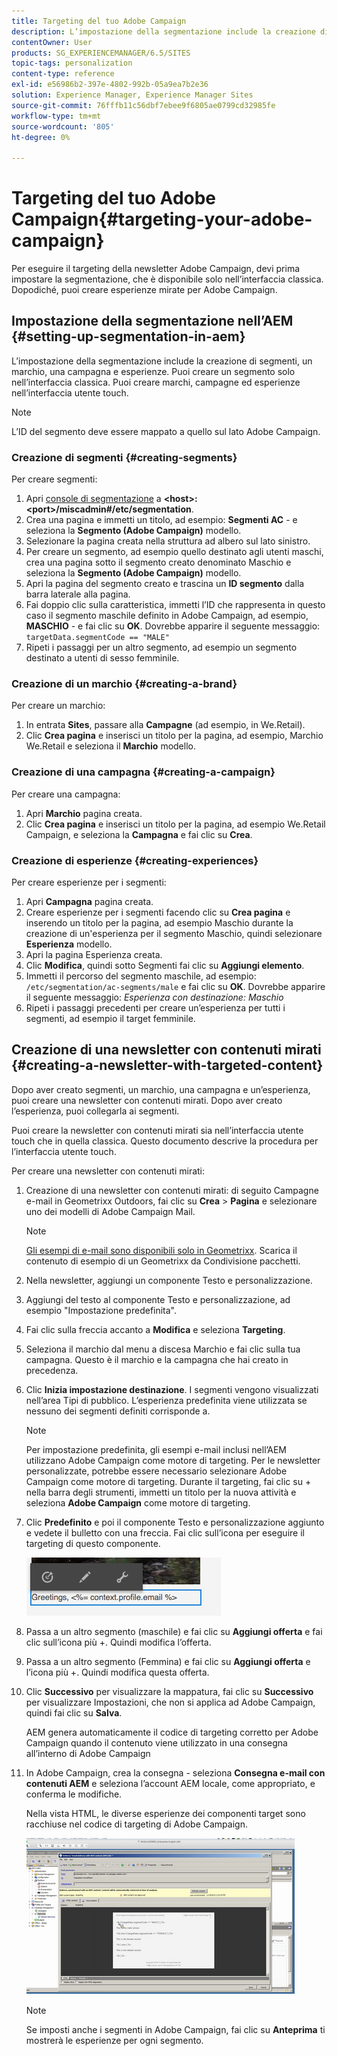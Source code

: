 ```yaml
---
title: Targeting del tuo Adobe Campaign
description: L’impostazione della segmentazione include la creazione di segmenti, un marchio, una campagna e esperienze.
contentOwner: User
products: SG_EXPERIENCEMANAGER/6.5/SITES
topic-tags: personalization
content-type: reference
exl-id: e56986b2-397e-4802-992b-05a9ea7b2e36
solution: Experience Manager, Experience Manager Sites
source-git-commit: 76fffb11c56dbf7ebee9f6805ae0799cd32985fe
workflow-type: tm+mt
source-wordcount: '805'
ht-degree: 0%

---
```


# Targeting del tuo Adobe Campaign{#targeting-your-adobe-campaign}

Per eseguire il targeting della newsletter Adobe Campaign, devi prima impostare la segmentazione, che è disponibile solo nell’interfaccia classica. Dopodiché, puoi creare esperienze mirate per Adobe Campaign.

## Impostazione della segmentazione nell’AEM {#setting-up-segmentation-in-aem}

L’impostazione della segmentazione include la creazione di segmenti, un marchio, una campagna e esperienze. Puoi creare un segmento solo nell’interfaccia classica. Puoi creare marchi, campagne ed esperienze nell’interfaccia utente touch.

>[!NOTE]
>
>L’ID del segmento deve essere mappato a quello sul lato Adobe Campaign.

### Creazione di segmenti {#creating-segments}

Per creare segmenti:

1. Apri [console di segmentazione](http://localhost:4502/miscadmin#/etc/segmentation) a **&lt;host>:&lt;port>/miscadmin#/etc/segmentation**.
1. Crea una pagina e immetti un titolo, ad esempio: **Segmenti AC** - e seleziona la **Segmento (Adobe Campaign)** modello.
1. Selezionare la pagina creata nella struttura ad albero sul lato sinistro.
1. Per creare un segmento, ad esempio quello destinato agli utenti maschi, crea una pagina sotto il segmento creato denominato Maschio e seleziona la **Segmento (Adobe Campaign)** modello.
1. Apri la pagina del segmento creato e trascina un **ID segmento** dalla barra laterale alla pagina.
1. Fai doppio clic sulla caratteristica, immetti l’ID che rappresenta in questo caso il segmento maschile definito in Adobe Campaign, ad esempio, **MASCHIO** - e fai clic su **OK**. Dovrebbe apparire il seguente messaggio: `targetData.segmentCode == "MALE"`
1. Ripeti i passaggi per un altro segmento, ad esempio un segmento destinato a utenti di sesso femminile.

### Creazione di un marchio {#creating-a-brand}

Per creare un marchio:

1. In entrata **Sites**, passare alla **Campagne** (ad esempio, in We.Retail).
1. Clic **Crea pagina** e inserisci un titolo per la pagina, ad esempio, Marchio We.Retail e seleziona il **Marchio** modello.

### Creazione di una campagna {#creating-a-campaign}

Per creare una campagna:

1. Apri **Marchio** pagina creata.
1. Clic **Crea pagina** e inserisci un titolo per la pagina, ad esempio We.Retail Campaign, e seleziona la **Campagna** e fai clic su **Crea**.

### Creazione di esperienze {#creating-experiences}

Per creare esperienze per i segmenti:

1. Apri **Campagna** pagina creata.
1. Creare esperienze per i segmenti facendo clic su **Crea pagina** e inserendo un titolo per la pagina, ad esempio Maschio durante la creazione di un&#39;esperienza per il segmento Maschio, quindi selezionare **Esperienza** modello.
1. Apri la pagina Esperienza creata.
1. Clic **Modifica**, quindi sotto Segmenti fai clic su **Aggiungi elemento**.
1. Immetti il percorso del segmento maschile, ad esempio: `/etc/segmentation/ac-segments/male` e fai clic su **OK**. Dovrebbe apparire il seguente messaggio: *Esperienza con destinazione: Maschio*
1. Ripeti i passaggi precedenti per creare un’esperienza per tutti i segmenti, ad esempio il target femminile.

## Creazione di una newsletter con contenuti mirati {#creating-a-newsletter-with-targeted-content}

Dopo aver creato segmenti, un marchio, una campagna e un’esperienza, puoi creare una newsletter con contenuti mirati. Dopo aver creato l’esperienza, puoi collegarla ai segmenti.

Puoi creare la newsletter con contenuti mirati sia nell’interfaccia utente touch che in quella classica. Questo documento descrive la procedura per l’interfaccia utente touch.

Per creare una newsletter con contenuti mirati:

1. Creazione di una newsletter con contenuti mirati: di seguito Campagne e-mail in Geometrixx Outdoors, fai clic su **Crea** > **Pagina** e selezionare uno dei modelli di Adobe Campaign Mail.

   >[!NOTE]
   >
   >[Gli esempi di e-mail sono disponibili solo in Geometrixx](/help/sites-developing/we-retail.md#weretail). Scarica il contenuto di esempio di un Geometrixx da Condivisione pacchetti.

1. Nella newsletter, aggiungi un componente Testo e personalizzazione.
1. Aggiungi del testo al componente Testo e personalizzazione, ad esempio &quot;Impostazione predefinita&quot;.
1. Fai clic sulla freccia accanto a **Modifica** e seleziona **Targeting**.
1. Seleziona il marchio dal menu a discesa Marchio e fai clic sulla tua campagna. Questo è il marchio e la campagna che hai creato in precedenza.
1. Clic **Inizia impostazione destinazione**. I segmenti vengono visualizzati nell’area Tipi di pubblico. L’esperienza predefinita viene utilizzata se nessuno dei segmenti definiti corrisponde a.

   >[!NOTE]
   >
   >Per impostazione predefinita, gli esempi e-mail inclusi nell’AEM utilizzano Adobe Campaign come motore di targeting. Per le newsletter personalizzate, potrebbe essere necessario selezionare Adobe Campaign come motore di targeting. Durante il targeting, fai clic su + nella barra degli strumenti, immetti un titolo per la nuova attività e seleziona **Adobe Campaign** come motore di targeting.

1. Clic **Predefinito** e poi il componente Testo e personalizzazione aggiunto e vedete il bulletto con una freccia. Fai clic sull’icona per eseguire il targeting di questo componente.

   ![chlimage_1-165](assets/chlimage_1-165.png)

1. Passa a un altro segmento (maschile) e fai clic su **Aggiungi offerta** e fai clic sull’icona più +. Quindi modifica l’offerta.
1. Passa a un altro segmento (Femmina) e fai clic su **Aggiungi offerta** e l’icona più +. Quindi modifica questa offerta.
1. Clic **Successivo** per visualizzare la mappatura, fai clic su **Successivo** per visualizzare Impostazioni, che non si applica ad Adobe Campaign, quindi fai clic su **Salva**.

   AEM genera automaticamente il codice di targeting corretto per Adobe Campaign quando il contenuto viene utilizzato in una consegna all’interno di Adobe Campaign

1. In Adobe Campaign, crea la consegna - seleziona **Consegna e-mail con contenuti AEM** e seleziona l’account AEM locale, come appropriato, e conferma le modifiche.

   Nella vista HTML, le diverse esperienze dei componenti target sono racchiuse nel codice di targeting di Adobe Campaign.

   ![chlimage_1-166](assets/chlimage_1-166.png)

   >[!NOTE]
   >
   >Se imposti anche i segmenti in Adobe Campaign, fai clic su **Anteprima** ti mostrerà le esperienze per ogni segmento.
